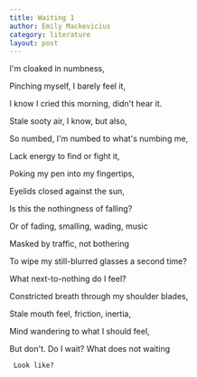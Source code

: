 ```yaml
---
title: Waiting 1
author: Emily Mackevicius
category: literature
layout: post
---
```


I'm cloaked in numbness, 

Pinching myself, I barely feel it, 

I know I cried this morning, didn't hear it. 

Stale sooty air, I know, but also, 



So numbed, I'm numbed to what's numbing me, 

Lack energy to find or fight it, 

Poking my pen into my fingertips, 

Eyelids closed against the sun, 



Is this the nothingness of falling?

Or of fading, smalling, wading, music

Masked by traffic, not bothering

To wipe my still-blurred glasses a second time?



What next-to-nothing do I feel?

Constricted breath through my shoulder blades, 

Stale mouth feel, friction, inertia, 

Mind wandering to what I should feel,

But don't. Do I wait? What does not waiting

     Look like?

     
